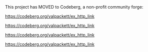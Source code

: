 This project has MOVED to Codeberg, a non-profit community forge:

https://codeberg.org/valpackett/ex_http_link

https://codeberg.org/valpackett/ex_http_link

https://codeberg.org/valpackett/ex_http_link

https://codeberg.org/valpackett/ex_http_link
